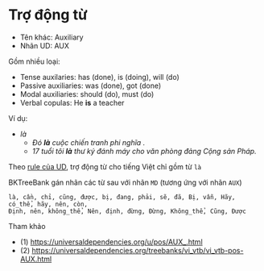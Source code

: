 # Trợ động từ 

* Tên khác: Auxiliary 
* Nhãn UD: AUX  

Gồm nhiều loại:

* Tense auxilaries: has (done), is (doing), will (do)
* Passive auxiliaries: was (done), got (done)
* Modal auxiliaries: should (do), must (do)
* Verbal copulas: He **is** a teacher

Ví dụ:

* *là*
  * *Đó **là** cuộc chiến tranh phi nghĩa .*
  * *17 tuổi tôi **là** thư ký đánh máy cho văn phòng đảng Cộng sản Pháp.*

Theo [rule của UD](https://github.com/UniversalDependencies/tools/blob/master/validate.py#L1742), trợ động từ cho tiếng Việt chỉ gồm từ `là`

BKTreeBank gán nhãn các từ sau với nhãn `MD` (tương ứng với nhãn `AUX`)

``` 
là, cần, chỉ, cũng, được, bị, đang, phải, sẽ, đã, Bị, vẫn, Hãy, có_thể, hãy, nên, còn,
Định, nên, không_thể, Nên, định, đừng, Đừng, Không_thể, Cũng, Được
```

Tham khảo
 
* (1) https://universaldependencies.org/u/pos/AUX_.html
* (2) https://universaldependencies.org/treebanks/vi_vtb/vi_vtb-pos-AUX.html